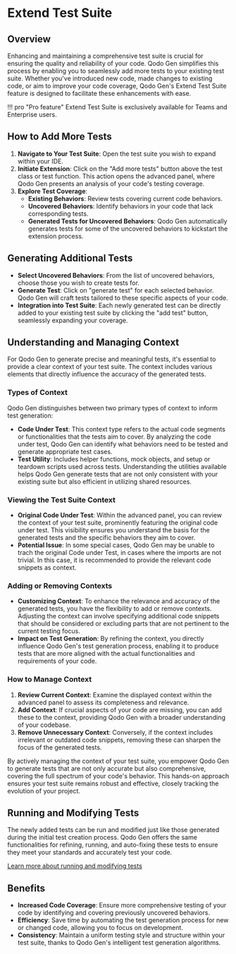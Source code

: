 # Extend Test Suite

## Overview
Enhancing and maintaining a comprehensive test suite is crucial for ensuring the quality and reliability of your code. Qodo Gen simplifies this process by enabling you to seamlessly add more tests to your existing test suite. Whether you've introduced new code, made changes to existing code, or aim to improve your code coverage, Qodo Gen's Extend Test Suite feature is designed to facilitate these enhancements with ease.

!!! pro "Pro feature"
    Extend Test Suite is exclusively available for Teams and Enterprise users.

## How to Add More Tests

1. **Navigate to Your Test Suite**: Open the test suite you wish to expand within your IDE.
2. **Initiate Extension**: Click on the "Add more tests" button above the test class or test function. This action opens the advanced panel, where Qodo Gen presents an analysis of your code's testing coverage.
3. **Explore Test Coverage**:
    - **Existing Behaviors**: Review tests covering current code behaviors.
    - **Uncovered Behaviors**: Identify behaviors in your code that lack corresponding tests.
    - **Generated Tests for Uncovered Behaviors**: Qodo Gen automatically generates tests for some of the uncovered behaviors to kickstart the extension process.

## Generating Additional Tests

- **Select Uncovered Behaviors**: From the list of uncovered behaviors, choose those you wish to create tests for.
- **Generate Test**: Click on "generate test" for each selected behavior. Qodo Gen will craft tests tailored to these specific aspects of your code.
- **Integration into Test Suite**: Each newly generated test can be directly added to your existing test suite by clicking the "add test" button, seamlessly expanding your coverage.

## Understanding and Managing Context

For Qodo Gen to generate precise and meaningful tests, it's essential to provide a clear context of your test suite. The context includes various elements that directly influence the accuracy of the generated tests.

### Types of Context

Qodo Gen distinguishes between two primary types of context to inform test generation:

- **Code Under Test**: This context type refers to the actual code segments or functionalities that the tests aim to cover. By analyzing the code under test, Qodo Gen can identify what behaviors need to be tested and generate appropriate test cases.
- **Test Utility**: Includes helper functions, mock objects, and setup or teardown scripts used across tests. Understanding the utilities available helps Qodo Gen generate tests that are not only consistent with your existing suite but also efficient in utilizing shared resources.


### Viewing the Test Suite Context

- **Original Code Under Test**: Within the advanced panel, you can review the context of your test suite, prominently featuring the original code under test. This visibility ensures you understand the basis for the generated tests and the specific behaviors they aim to cover.
- **Potential Issue**: In some special cases, Qodo Gen may be unable to trach the original Code under Test, in cases where the imports are not trivial. In this case, it is recommended to provide the relevant code snippets as context.

### Adding or Removing Contexts

- **Customizing Context**: To enhance the relevance and accuracy of the generated tests, you have the flexibility to add or remove contexts. Adjusting the context can involve specifying additional code snippets that should be considered or excluding parts that are not pertinent to the current testing focus.
- **Impact on Test Generation**: By refining the context, you directly influence Qodo Gen's test generation process, enabling it to produce tests that are more aligned with the actual functionalities and requirements of your code.

### How to Manage Context

1. **Review Current Context**: Examine the displayed context within the advanced panel to assess its completeness and relevance.
2. **Add Context**: If crucial aspects of your code are missing, you can add these to the context, providing Qodo Gen with a broader understanding of your codebase.
3. **Remove Unnecessary Context**: Conversely, if the context includes irrelevant or outdated code snippets, removing these can sharpen the focus of the generated tests.

By actively managing the context of your test suite, you empower Qodo Gen to generate tests that are not only accurate but also comprehensive, covering the full spectrum of your code's behavior. This hands-on approach ensures your test suite remains robust and effective, closely tracking the evolution of your project.

## Running and Modifying Tests

The newly added tests can be run and modified just like those generated during the initial test creation process. Qodo Gen offers the same functionalities for refining, running, and auto-fixing these tests to ensure they meet your standards and accurately test your code.

[Learn more about running and modifying tests](./test-suite.md)

## Benefits

- **Increased Code Coverage**: Ensure more comprehensive testing of your code by identifying and covering previously uncovered behaviors.
- **Efficiency**: Save time by automating the test generation process for new or changed code, allowing you to focus on development.
- **Consistency**: Maintain a uniform testing style and structure within your test suite, thanks to Qodo Gen's intelligent test generation algorithms.